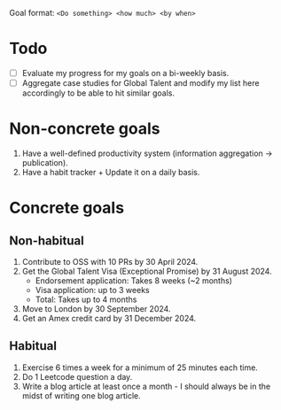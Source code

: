 Goal format:
`<Do something> <how much> <by when>`

# Todo

- [ ] Evaluate my progress for my goals on a bi-weekly basis.
- [ ] Aggregate case studies for Global Talent and modify my list here accordingly to be able to hit similar goals.

# Non-concrete goals

1. Have a well-defined productivity system (information aggregation -> publication).
2. Have a habit tracker + Update it on a daily basis.

# Concrete goals

## Non-habitual
1. Contribute to OSS with 10 PRs by 30 April 2024.
2. Get the Global Talent Visa (Exceptional Promise) by 31 August 2024.
	- Endorsement application: Takes 8 weeks (~2 months)
	- Visa application: up to 3 weeks
	- Total: Takes up to 4 months
3. Move to London by 30 September 2024.
4. Get an Amex credit card by 31 December 2024.

## Habitual

1. Exercise 6 times a week for a minimum of 25 minutes each time.
2. Do 1 Leetcode question a day.
3. Write a blog article at least once a month - I should always be in the midst of writing one blog article.